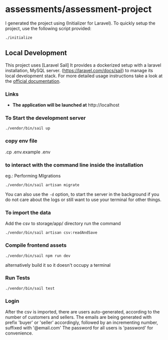 # assessments/assessment-project


I generated the project using (Initializer for Laravel). 
To quickly setup the project, use the following script provided:

```shell
./initialize
```

## Local Development

This project uses
[Laravel Sail]
It provides a dockerized setup with a laravel installation, MySQL server.
(https://laravel.com/docs/sail) to manage
its local development stack. For more detailed usage instructions take a look at
the [official documentation](https://laravel.com/docs/sail).


### Links

- **The application will be launched at** http://localhost

### To Start the development server

```shell
./vendor/bin/sail up
```
### copy env file
.cp .env.example .env


### to interact with the command line inside the installation

eg.: Performing MIgrations
```shell
./vendor/bin/sail artisan migrate
```
You can also use the `-d` option, to start the server in
the background if you do not care about the logs or still want to use your
terminal for other things.

### To import the data
Add the csv to storage/app/ directory
run the command

```shell
./vendor/bin/sail artisan csv:readAndSave
```

### Compile frontend assets

```shell
./vendor/bin/sail npm run dev
```
alternatively build it so it doesn't occupy a terminal

### Run Tests

```shell
./vendor/bin/sail test
```
### Login
After the csv is imported, there are users auto-generated, according to the number of customers and sellers.
The emails are being generated with prefix 'buyer' or 'seller' accordingly, followed by an incrementing number, suffixed with '@email.com'
The password for all users is 'password' for convenience.

